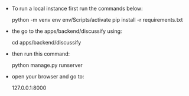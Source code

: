 - To run a local instance first run the commands below:

  python -m venv env
  env/Scripts/activate
  pip install -r requirements.txt

- the go to the apps/backend/discussify using:

  cd apps/backend/discussify

- then run this command:

  python manage.py runserver

- open your browser and go to:

  127.0.0.1:8000
